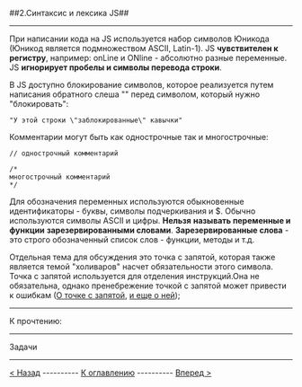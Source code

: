 ##2.Cинтаксис и лексика JS##


----------
При написании кода на JS используется набор символов Юникода (Юникод является подмножеством
ASCII, Latin-1). JS **чувствителен к регистру**, например: onLine и ONline - абсолютно
разные переменные. JS **игнорирует пробелы и символы перевода строки**.

В JS доступно блокирование символов, которое реализуется путем написания
обратного слеша "\" перед символом, который нужно "блокировать":

    "У этой строки \"заблокированные\" кавычки"

Комментарии могут быть как однострочные так и многострочные:

    // однострочный комментарий

    /*
    многострочный комментарий
    */

Для обозначения переменных используются обыкновенные идентификаторы - буквы,
символы подчеркивания и $. Обычно используются символы ASCII и цифры. **Нельзя**
**называть переменные и функции** **зарезервированными словами**. **Зарезервированные слова** - это строго обозначенный
 список слов - функции, методы и т.д.

Отдельная тема для обсуждения это точка с запятой, которая также является темой
"холиваров" насчет обязательности этого символа. Точка с запятой используется
для отделения инструкций.Она не обязательна, однако пренебрежение точкой с запятой может привести к ошибкам ([О точке с запятой](https://habrahabr.ru/post/111563/), [и еще о ней](https://habrahabr.ru/post/136860/]));

----------
К прочтению:


----------
Задачи


----------


[< Назад](1.About_js.md) ---------- [К оглавлению](README.md) ---------- [Вперед >](3.Data_types.md)
